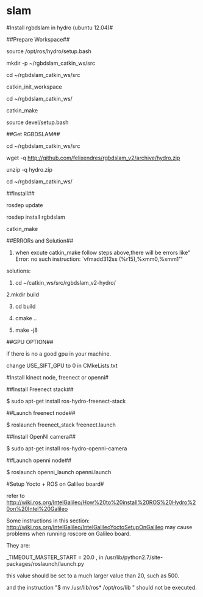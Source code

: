 slam
====

#Install rgbdslam in hydro (ubuntu 12.04)#


##Prepare Workspace##

source /opt/ros/hydro/setup.bash

mkdir -p ~/rgbdslam_catkin_ws/src

cd ~/rgbdslam_catkin_ws/src

catkin_init_workspace

cd ~/rgbdslam_catkin_ws/

catkin_make

source devel/setup.bash


##Get RGBDSLAM##

cd ~/rgbdslam_catkin_ws/src

wget -q http://github.com/felixendres/rgbdslam_v2/archive/hydro.zip

unzip -q hydro.zip

cd ~/rgbdslam_catkin_ws/

##Install##

rosdep update

rosdep install rgbdslam

catkin_make
 
##ERRORs and Solution##

1. when excute catkin_make follow steps above,there will be errors like" Error: no such instruction: `vfmadd312ss (%r15),%xmm0,%xmm1'"

solutions:

1. cd  ~/catkin_ws/src/rgbdslam_v2-hydro/

2.mkdir build

3. cd build

4. cmake ..

5. make -j8

##GPU OPTION##

if there is no a good gpu in your machine.

change USE_SIFT_GPU to 0 in CMkeLists.txt

#Install kinect node, freenect or openni#

##Install Freenect stack##

$ sudo apt-get install ros-hydro-freenect-stack

##Launch freenect node##

$ roslaunch freenect_stack freenect.launch

##Install OpenNI camera##

$ sudo apt-get install ros-hydro-openni-camera

##Launch openni node##

$ roslaunch openni_launch openni.launch

#Setup Yocto + ROS on Galileo board#

refer to http://wiki.ros.org/IntelGalileo/How%20to%20install%20ROS%20Hydro%20on%20Intel%20Galileo

Some instructions in this section: http://wiki.ros.org/IntelGalileo/IntelGalileoYoctoSetupOnGalileo may cause problems when running roscore on Galileo board. 

They are:

_TIMEOUT_MASTER_START = 20.0 ,  in /usr/lib/python2.7/site-packages/roslaunch/launch.py

this value should be set to a much larger value than 20, such as 500.

and the instruction "$ mv /usr/lib/ros* /opt/ros/lib "  should not be executed.
